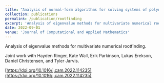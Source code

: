 ```yaml
---
title: "Analysis of normal-form algorithms for solving systems of polynomial equations"
collection: publications
permalink: /publication/rootfinding
excerpt: 'Analysis of eigenvalue methods for multivariate numerical rootfinding.'
date: 2022-09-01
venue: 'Journal of Computational and Applied Mathematics'
---
```

Analysis of eigenvalue methods for multivariate numerical rootfinding.

Joint work with Hayden Ringer, Kate Wall, Erik Parkinson, Lukas Erekson, Daniel Christensen, and Tyler Jarvis.

[https://doi.org/10.1016/j.cam.2022.114235](https://doi.org/10.1016/j.cam.2022.114235)